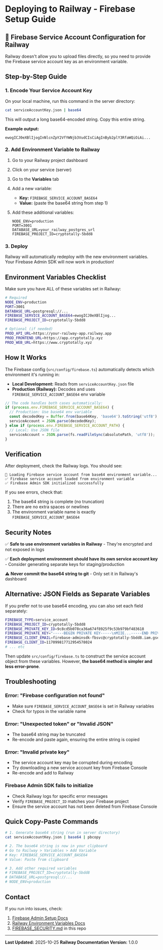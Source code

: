 # Deploying to Railway - Firebase Setup Guide

## 🚂 Firebase Service Account Configuration for Railway

Railway doesn't allow you to upload files directly, so you need to provide the Firebase service account key as an environment variable.

## Step-by-Step Guide

### 1. Encode Your Service Account Key

On your local machine, run this command in the server directory:

```bash
cat serviceAccountKey.json | base64
```

This will output a long base64-encoded string. Copy this entire string.

**Example output:**
```
ewogICJ0eXBlIjogInNlcnZpY2VfYWNjb3VudCIsCiAgInByb2plY3RfaWQiOiAi...
```

### 2. Add Environment Variable to Railway

1. Go to your Railway project dashboard
2. Click on your service (server)
3. Go to the **Variables** tab
4. Add a new variable:
   - **Key:** `FIREBASE_SERVICE_ACCOUNT_BASE64`
   - **Value:** (paste the base64 string from step 1)

5. Add these additional variables:
   ```
   NODE_ENV=production
   PORT=3001
   DATABASE_URL=your_railway_postgres_url
   FIREBASE_PROJECT_ID=cryptotally-5bdd8
   ```

### 3. Deploy

Railway will automatically redeploy with the new environment variables. Your Firebase Admin SDK will now work in production!

## Environment Variables Checklist

Make sure you have ALL of these variables set in Railway:

```bash
# Required
NODE_ENV=production
PORT=3001
DATABASE_URL=postgresql://...
FIREBASE_SERVICE_ACCOUNT_BASE64=ewogICJ0eXBlIjog...
FIREBASE_PROJECT_ID=cryptotally-5bdd8

# Optional (if needed)
PROD_API_URL=https://your-railway-app.railway.app
PROD_FRONTEND_URL=https://app.cryptotally.xyz
PROD_WEB_URL=https://www.cryptotally.xyz
```

## How It Works

The Firebase config (`src/config/firebase.ts`) automatically detects which environment it's running in:

- **Local Development:** Reads from `serviceAccountKey.json` file
- **Production (Railway):** Decodes and uses `FIREBASE_SERVICE_ACCOUNT_BASE64` env variable

```typescript
// The code handles both cases automatically:
if (process.env.FIREBASE_SERVICE_ACCOUNT_BASE64) {
  // Production: Use base64 env variable
  const decodedKey = Buffer.from(base64Key, 'base64').toString('utf8');
  serviceAccount = JSON.parse(decodedKey);
} else if (process.env.FIREBASE_SERVICE_ACCOUNT_PATH) {
  // Local: Use JSON file
  serviceAccount = JSON.parse(fs.readFileSync(absolutePath, 'utf8'));
}
```

## Verification

After deployment, check the Railway logs. You should see:

```
🔑 Loading Firebase service account from base64 environment variable...
✅ Firebase service account loaded from environment variable
✅ Firebase Admin SDK initialized successfully
```

If you see errors, check that:
1. The base64 string is complete (no truncation)
2. There are no extra spaces or newlines
3. The environment variable name is exactly `FIREBASE_SERVICE_ACCOUNT_BASE64`

## Security Notes

✅ **Safe to use environment variables in Railway** - They're encrypted and not exposed in logs

✅ **Each deployment environment should have its own service account key** - Consider generating separate keys for staging/production

⚠️ **Never commit the base64 string to git** - Only set it in Railway's dashboard

## Alternative: JSON Fields as Separate Variables

If you prefer not to use base64 encoding, you can also set each field separately:

```bash
FIREBASE_TYPE=service_account
FIREBASE_PROJECT_ID=cryptotally-5bdd8
FIREBASE_PRIVATE_KEY_ID=9c8cd5b078ca36a674f8925f9c53b979bf483618
FIREBASE_PRIVATE_KEY="-----BEGIN PRIVATE KEY-----\nMIIE...-----END PRIVATE KEY-----\n"
FIREBASE_CLIENT_EMAIL=firebase-adminsdk-fbsvc@cryptotally-5bdd8.iam.gserviceaccount.com
FIREBASE_CLIENT_ID=117099817712954578024
# ... etc
```

Then update `src/config/firebase.ts` to construct the service account object from these variables. However, **the base64 method is simpler and less error-prone**.

## Troubleshooting

### Error: "Firebase configuration not found"
- Make sure `FIREBASE_SERVICE_ACCOUNT_BASE64` is set in Railway variables
- Check for typos in the variable name

### Error: "Unexpected token" or "Invalid JSON"
- The base64 string may be truncated
- Re-encode and paste again, ensuring the entire string is copied

### Error: "Invalid private key"
- The service account key may be corrupted during encoding
- Try downloading a new service account key from Firebase Console
- Re-encode and add to Railway

### Firebase Admin SDK fails to initialize
- Check Railway logs for specific error messages
- Verify `FIREBASE_PROJECT_ID` matches your Firebase project
- Ensure the service account has not been deleted from Firebase Console

## Quick Copy-Paste Commands

```bash
# 1. Generate base64 string (run in server directory)
cat serviceAccountKey.json | base64 | pbcopy

# 2. The base64 string is now in your clipboard
# Go to Railway > Variables > Add Variable
# Key: FIREBASE_SERVICE_ACCOUNT_BASE64
# Value: Paste from clipboard

# 3. Add other required variables
# FIREBASE_PROJECT_ID=cryptotally-5bdd8
# DATABASE_URL=postgresql://...
# NODE_ENV=production
```

## Contact

If you run into issues, check:
1. [Firebase Admin Setup Docs](https://firebase.google.com/docs/admin/setup)
2. [Railway Environment Variables Docs](https://docs.railway.app/develop/variables)
3. [FIREBASE_SECURITY.md](./FIREBASE_SECURITY.md) in this repo

---

**Last Updated:** 2025-10-25
**Railway Documentation Version:** 1.0.0
